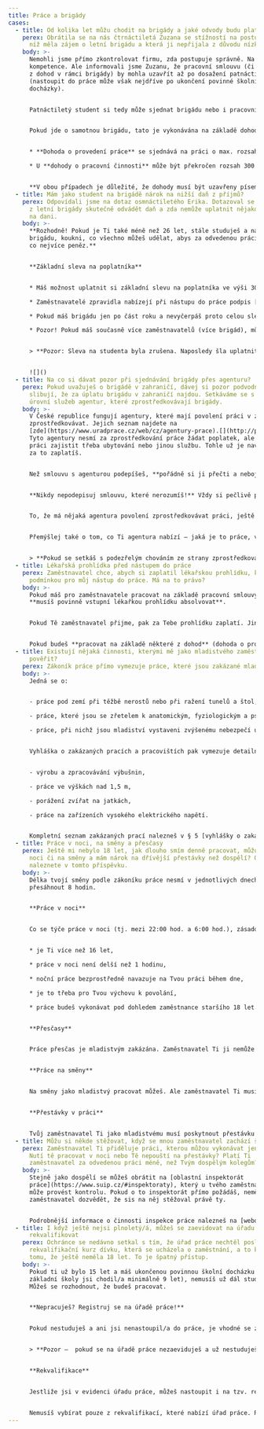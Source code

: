 ```yaml
---
title: Práce a brigády
cases:
  - title: Od kolika let můžu chodit na brigády a jaké odvody budu platit?
    perex: Obrátila se na nás čtrnáctiletá Zuzana se stížností na postup firmy, u
      níž měla zájem o letní brigádu a která ji nepřijala z důvodu nízkého věku.
    body: >-
      Nemohli jsme přímo zkontrolovat firmu, zda postupuje správně. Na to nemáme
      kompetence. Ale informovali jsme Zuzanu, že pracovní smlouvu (či některou
      z dohod v rámci brigády) by mohla uzavřít až po dosažení patnácti let věku
      (nastoupit do práce může však nejdříve po ukončení povinné školní
      docházky).


      Patnáctiletý student si tedy může sjednat brigádu nebo i pracovní smlouvu bez souhlasu rodiče (např. ale tzv. dohodu o hmotné odpovědnosti lze uzavřít nejdříve v den, kdy dosáhne osmnácti let věku). Firma tedy postupovala správně, když Zuzanu do práce nepřijala.


      Pokud jde o samotnou brigádu, tato je vykonávána na základě dohody o provedení práce nebo dohody o pracovní činnosti. Jaké jsou v tom rozdíly?


      * **Dohoda o provedení práce** se sjednává na práci o max. rozsahu 300 hodin v kalendářním roce.  Pokud zaměstnanec vydělá méně než 10 000,- Kč měsíčně, není povinen platit ani zdravotní pojištění, ani sociální pojištění. Výplata podléhá „jen“ srážkové dani ve výši 15 %. Tento typ dohody je pro studentské brigády nejčastější. 

      * U **dohody o pracovní činnosti** může být překročen rozsah 300 hodin v kalendářním roce, avšak maximálně přípustný počet odpracovaných hodin je nejvýše polovina běžné týdenní pracovní doby (tedy 20 hodin za týden). Zdravotní, sociální a nemocenské pojištění platí zaměstnanec i zaměstnavatel z odměny od 3 500,- Kč za měsíc.


      **V obou případech je důležité, že dohody musí být uzavřeny písemně a podepisuje jí vždy ten, kdo ji uzavírá. U brigád mladistvých tak není nutný podpis či schválení jejich rodičů.**
  - title: Mám jako student na brigádě nárok na nižší daň z příjmů?
    perex: Odpovídali jsme na dotaz osmnáctiletého Erika. Dotazoval se nás, zda musí
      z letní brigády skutečně odvádět daň a zda nemůže uplatnit nějakou slevu
      na dani.
    body: >-
      **Rozhodně! Pokud je Ti také méně než 26 let, stále studuješ a našel/a sis
      brigádu, koukni, co všechno můžeš udělat, abys za odvedenou práci dostal/a
      co nejvíce peněz.** 


      **Základní sleva na poplatníka**


      * Máš možnost uplatnit si základní slevu na poplatníka ve výši 30 840 Kč. Tuto slevu si může uplatnit každý. To znamená, že Tvá celková daň z příjmů za celý rok může být snížena o tuto částku.

      * Zaměstnavatelé zpravidla nabízejí při nástupu do práce podpis [tzv. růžového prohlášení](https://www.financnisprava.cz/assets/cs/prilohy/dt-upozorneni-mf-k-tiskopisum/5457_26.pdf) (prohlášení poplatníka daně z příjmů fyzických osob ze závislé činnosti). V tomto prohlášení můžeš vyplnit, že chceš slevu uplatnit. Zaměstnavatel Ti pak bude vyplácet mzdu, ve které Ti sníží zálohu na daň až o 2 570 Kč, což je výše slevy na poplatníka připadající na jeden měsíc.

      * Pokud máš brigádu jen po část roku a nevyčerpáš proto celou slevu na poplatníka (tzn., že i přes uplatnění slevy stále platíš daň), můžeš do konce března následujícího roku podat daňové přiznání a uplatnit celou slevu, nebo můžeš svého zaměstnavatele do 15. února následujícího roku požádat o tzv. roční zúčtování daně a uplatnit si zbytek slevy na dani. Finanční úřad Ti pak vrátí přeplatek na dani, kterou jsi v průběhu roku zaplatil/a.

      * Pozor! Pokud máš současně více zaměstnavatelů (více brigád), můžeš tzv. růžové prohlášení podepsat pouze u jednoho z nich. Jestliže máš navíc v průběhu roku více brigád současně, nemůžeš požádat o roční zúčtování daně. Pokud bys tedy chtěl/a v tomto případě uplatnit slevu na dani a požádat o vrácení přeplatku na dani, budeš muset podat daňové přiznání.


      > **Pozor: Sleva na studenta byla zrušena. Naposledy šla uplatnit v daňovém přiznání za rok 2023.** 


      ![]()
  - title: Na co si dávat pozor při sjednávání brigády přes agenturu?
    perex: Pokud uvažuješ o brigádě v zahraničí, dávej si pozor podvodníky, kteří
      slibují, že za úplatu brigádu v zahraničí najdou. Setkáváme se s různou
      úrovní služeb agentur, které zprostředkovávají brigády.
    body: >-
      V České republice fungují agentury, které mají povolení práci v zahraničí
      zprostředkovávat. Jejich seznam najdete na
      [zde](https://www.uradprace.cz/web/cz/agentury-prace).[](http://portal.mpsv.cz/sz/obcane/zpr_prace)
      Tyto agentury nesmí za zprostředkování práce žádat poplatek, ale mohou k
      práci zajistit třeba ubytování nebo jinou službu. Tohle už je navíc, proto
      za to zaplatíš.


      Než smlouvu s agenturou podepíšeš, **pořádně si ji přečti a neboj se zeptat na to, co ti není jasné.** Nejlepší je, když smlouvu ještě před podpisem dáš přečíst někomu zkušenému. 


      **Nikdy nepodepisuj smlouvu, které nerozumíš!** Vždy si pečlivě přečti, k čemu se zavazuješ, jaké budou tvé povinnosti, jaké jsou povinnosti agentury nebo zaměstnavatele. Vždycky také žádej kopii smlouvy a schovej si ji.


      To, že má nějaká agentura povolení zprostředkovávat práci, ještě neznamená, že je to dobrá agentura. Ptej se známých, jestli s ní mají nějaké zkušenosti, a jaké. Spoustu informací a referencí najdeš určitě i na internetu. 


      Přemýšlej také o tom, co Ti agentura nabízí – jaká je to práce, v jakých podmínkách, za kolik peněz. **Buď zvlášť opatrný/á, pokud Ti někdo nabízí za běžnou nebo dokonce snadnou práci příliš vysoké výdělky.** Za sbírání jahod těžko vyděláte statisíce.


      > **Pokud se setkáš s podezřelým chováním ze strany zprostředkovatelské agentury nebo zaměstnavatele, můžeš se obrátit na nejbližší [úřad práce](https://www.uradprace.cz/web/cz/krajske-pobocky) nebo [oblastní inspektorát práce](https://www.suip.cz/#inspektoraty), které tam mohou provést kontrolu.**
  - title: Lékařská prohlídka před nástupem do práce
    perex: Zaměstnavatel chce, abych si zaplatil lékařskou prohlídku, která je
      podmínkou pro můj nástup do práce. Má na to právo?
    body: >-
      Pokud máš pro zaměstnavatele pracovat na základě pracovní smlouvy, pak
      **musíš povinně vstupní lékařkou prohlídku absolvovat**. 


      Pokud Tě zaměstnavatel přijme, pak za Tebe prohlídku zaplatí. Jinak si ji hradíš sám. Může Ti ji ale uhradit, i když Tě nepřijme. 


      Pokud budeš **pracovat na základě některé z dohod** (dohoda o provedení práce, dohoda o pracovní činnosti), pak pro Tebe **není prohlídka povinná**. Když ale zaměstnavatel na jejím provedení trvá, pak platí, že Ti ji uhradí, pokud Tě přijme.
  - title: Existují nějaká činnosti, kterými mě jako mladistvého zaměstnavatel nesmí
      pověřit?
    perex: Zákoník práce přímo vymezuje práce, které jsou zakázané mladistvým.
    body: >-
      Jedná se o:


      - práce pod zemí při těžbě nerostů nebo při ražení tunelů a štol,

      - práce, které jsou se zřetelem k anatomickým, fyziologickým a psychickým zvláštnostem mladistvých pro ně nepřiměřené, nebezpečné nebo škodlivé jejich zdraví,

      - práce, při nichž jsou mladiství vystaveni zvýšenému nebezpečí úrazu nebo při jejichž výkonu by mohli vážně ohrozit bezpečnost a zdraví ostatních zaměstnanců nebo jiných fyzických osob.


      Vyhláška o zakázaných pracích a pracovištích pak vymezuje detailněji seznam konkrétních prací, které nemůže mladiství vykonávat. Namátkově se jedná o:


      - výrobu a zpracovávání výbušnin, 

      - práce ve výškách nad 1,5 m,

      - porážení zvířat na jatkách, 

      - práce na zařízeních vysokého elektrického napětí.


      Kompletní seznam zakázaných prací nalezneš v § 5 [vyhlášky o zakázaných pracích a pracovištích](https://www.zakonyprolidi.cz/cs/2015-180). Zákazy některých prací mohou být vyhláškou rozšířeny i na zaměstnance ve věku do 21 let.
  - title: Práce v noci, na směny a přesčasy
    perex: Ještě mi nebylo 18 let, jak dlouho smím denně pracovat, můžu pracovat v
      noci či na směny a mám nárok na dřívější přestávky než dospělí? Odpovědi
      naleznete v tomto příspěvku.
    body: >-
      Délka tvojí směny podle zákoníku práce nesmí v jednotlivých dnech
      přesáhnout 8 hodin.


      **Práce v noci**


      Co se týče práce v noci (tj. mezi 22:00 hod. a 6:00 hod.), zásadou je, že mladiství v noci nesmí pracovat. Pracovat v noci můžeš pouze výjimečně, a to splňuješ-li všechny níže uvedené podmínky:


      * je Ti více než 16 let,

      * práce v noci není delší než 1 hodinu,

      * noční práce bezprostředně navazuje na Tvou práci během dne, 

      * je to třeba pro Tvou výchovu k povolání,

      * práce budeš vykonávat pod dohledem zaměstnance staršího 18 let.


      **Přesčasy**


      Práce přesčas je mladistvým zakázána. Zaměstnavatel Ti ji nemůže nařídit ani výjimečně.


      **Práce na směny**


      Na směny jako mladistvý pracovat můžeš. Ale zaměstnavatel Ti musí umožnit odpočinout si alespoň 12 hodin mezi koncem jedné a začátkem druhé směny během 24 hodin po sobě jdoucích. Směny Ti zároveň musí rozepsat tak, aby sis během týdne nepřetržitě odpočinul minimálně 48 hodin, což odpovídá 2 dnům. Zákoník práce nepřipouští u mladistvých výjimky ani v mimořádných případech, jako např. při haváriích.


      **Přestávky v práci**


      Tvůj zaměstnavatel Ti jako mladistvému musí poskytnout přestávku na jídlo a oddech nejdéle po 4,5 hodinách nepřetržité práce. Přestávka trvá 30 min..
  - title: Můžu si někde stěžovat, když se mnou zaměstnavatel zachází špatně?
    perex: Zaměstnavatel Ti přiděluje práci, kterou můžou vykonávat jen dospělí?
      Nutí tě pracovat v noci nebo Tě nepouští na přestávky? Platí Ti
      zaměstnavatel za odvedenou práci méně, než Tvým dospělým kolegům?
    body: >-
      Stejně jako dospělí se můžeš obrátit na [oblastní inspektorát
      práce](https://www.suip.cz/#inspektoraty), který u tvého zaměstnavatele
      může provést kontrolu. Pokud o to inspektorát přímo požádáš, neměl by se
      zaměstnavatel dozvědět, že sis na něj stěžoval právě ty.


      Podrobnější informace o činnosti inspekce práce nalezneš na [webových stránkách inspekce](http://www.suip.cz/)   nebo [zde](https://www.ochrance.cz/fileadmin/user_upload/Letaky/pracovnepravni-vztahy.pdf).
  - title: I když ještě nejsi plnoletý/á, můžeš se zaevidovat na úřadu práce i se
      rekvalifikovat
    perex: Ochránce se nedávno setkal s tím, že úřad práce nechtěl poslat na
      rekvalifikační kurz dívku, která se ucházela o zaměstnání, a to kvůli
      tomu, že ještě neměla 18 let. To je špatný přístup.
    body: >-
      Pokud ti už bylo 15 let a máš ukončenou povinnou školní docházku (do
      základní školy jsi chodil/a minimálně 9 let), nemusíš už dál studovat.
      Můžeš se rozhodnout, že budeš pracovat.


      **Nepracuješ? Registruj se na úřadě práce!**


      Pokud nestuduješ a ani jsi nenastoupil/a do práce, je vhodné se zaregistrovat na [úřadě práce](https://www.uradprace.cz/web/cz/krajske-pobocky). Pracovnice nebo pracovník úřadu práce s Tebou provedou pohovor, aby se dozvěděli víc o Tvých pracovních plánech a mohli Ti pomoct nalézt vhodnou práci. 


      > **Pozor –  pokud se na úřadě práce nezaeviduješ a už nestuduješ, je třeba, aby sis sám/sama platil/a zdravotní (případně i sociální) pojištění.**


      **Rekvalifikace**


      Jestliže jsi v evidenci úřadu práce, můžeš nastoupit i na tzv. rekvalifikaci a během kratší doby získat nové zkušenosti a dovednosti v oboru, který tě zajímá. Pokud stojíš o rekvalifikaci, zeptej se na konkrétní podmínky pracovnice či pracovníka úřadu práce v místě tvého bydliště. Podat musíš také písemnou žádost. Nevadí, že ti ještě nebylo 18 let.


      Nemusíš vybírat pouze z rekvalifikací, které nabízí úřad práce. Rekvalifikační kurz si můžeš zvolit sám/sama podle toho, co tě zajímá (např. zahradnické, kosmetické či kadeřnické služby). Svůj výběr ale s úřadem práce konzultuj. **Úřad práce Ti rekvalifikaci zaplatí pouze v případě, že vybraný rekvalifikační kurz odsouhlasí.**
---
```

